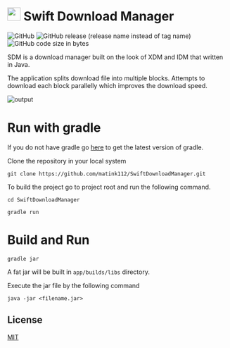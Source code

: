 
# <img src="https://user-images.githubusercontent.com/46292847/176991937-7f4d6e0e-5e6e-4f9e-a36f-63418af81fa1.png" width="30" height="30" /> Swift Download Manager

![GitHub](https://img.shields.io/github/license/matink112/SwiftDownloadManager?style=for-the-badge) ![GitHub release (release name instead of tag name)](https://img.shields.io/github/v/release/matink112/SwiftDownloadManager?include_prereleases&style=for-the-badge) ![GitHub code size in bytes](https://img.shields.io/github/languages/code-size/matink112/SwiftDownloadManager?style=for-the-badge)

SDM is a download manager built on the look of XDM and IDM that written in Java.

The application splits download file into multiple blocks. Attempts to download each block parallelly which improves the download speed.

![output](https://user-images.githubusercontent.com/46292847/176756279-dd34f12a-e3d3-4245-8bc7-5dea48dab567.gif)

# Run with gradle

If you do not have gradle go [here](https://gradle.org/install/) to get the latest version of gradle.

Clone the repository in your local system

`git clone https://github.com/matink112/SwiftDownloadManager.git`

To build the project go to project root and run the following command.

`cd SwiftDownloadManager`

`gradle run`


# Build and Run

`gradle jar`

A fat jar will be built in `app/builds/libs` directory.

Execute the jar file by the following command

`java -jar <filename.jar>`

## License
[MIT](https://choosealicense.com/licenses/mit/)

